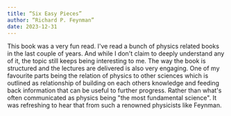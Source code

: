 ```yaml
---
title: “Six Easy Pieces”
author: “Richard P. Feynman”
date: 2023-12-31
---
```


This book was a very fun read. I've read a bunch of physics related books in the last couple of years. And while I don't claim to deeply understand any of it, the topic still keeps being interesting to me. The way the book is structured and the lectures are delivered is also very engaging. One of my favourite parts being the relation of physics to other sciences which is outlined as relationship of building on each others knowledge and feeding back information that can be useful to further progress. Rather than what's often communicated as physics being "the most fundamental science". It was refreshing to hear that from such a renowned physicists like Feynman.

